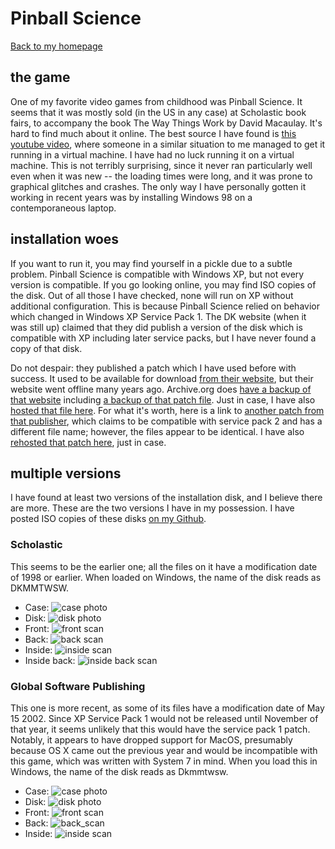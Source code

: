 # Pinball Science

[Back to my homepage](/)

## the game

One of my favorite video games from childhood was Pinball Science. It seems that it was mostly sold (in the US in any case) at Scholastic book fairs, to accompany the book The Way Things Work by David Macaulay. It's hard to find much about it online. The best source I have found is [this youtube video](https://www.youtube.com/watch?v=4VeQDGTrruA), where someone in a similar situation to me managed to get it running in a virtual machine. I have had no luck running it on a virtual machine. This is not terribly surprising, since it never ran particularly well even when it was new -- the loading times were long, and it was prone to graphical glitches and crashes. The only way I have personally gotten it working in recent years was by installing Windows 98 on a contemporaneous laptop.

## installation woes

If you want to run it, you may find yourself in a pickle due to a subtle problem. Pinball Science is compatible with Windows XP, but not every version is compatible. If you go looking online, you may find ISO copies of the disk. Out of all those I have checked, none will run on XP without additional configuration. This is because Pinball Science relied on behavior which changed in Windows XP Service Pack 1. The DK website (when it was still up) claimed that they did publish a version of the disk which is compatible with XP including later service packs, but I have never found a copy of that disk.

Do not despair: they published a patch which I have used before with success. It used to be available for download [from their website](support.selectsoft.com/products/A/LDAMAFAMEJ.htm#Downloads), but their website went offline many years ago. Archive.org does [have a backup of that website](https://web.archive.org/web/20061127031515/support.selectsoft.com/products/A/LDAMAFAMEJ.htm) including [a backup of that patch file](https://web.archive.org/web/20061127031515/http://support.selectsoft.com/download/SP1fix.exe). Just in case, I have also [hosted that file here](SP1fix.exe). For what it's worth, here is a link to [another patch from that publisher](https://web.archive.org/web/20050209013234/http://www.learnatglobal.com/html/xp_sound.html), which claims to be compatible with service pack 2 and has a different file name; however, the files appear to be identical. I have also [rehosted that patch here](SPupdate.exe), just in case.

## multiple versions

I have found at least two versions of the installation disk, and I believe there are more. These are the two versions I have in my possession. I have posted ISO copies of these disks [on my Github](https://github.com/AldenMB/AldenMB.github.io/releases/tag/Pinball_Science).

### Scholastic

This seems to be the earlier one; all the files on it have a modification date of 1998 or earlier. When loaded on Windows, the name of the disk reads as DKMMTWSW.

 - Case: ![case photo](scholastic_case.jpg)
 - Disk: ![disk photo](scholastic_disk.jpg)
 - Front: ![front scan](scholastic_front.png)
 - Back: ![back scan](scholastic_back.png)
 - Inside: ![inside scan](scholastic_inside.png)
 - Inside back: ![inside back scan](scholastic_back_inside.png)

### Global Software Publishing

This one is more recent, as some of its files have a modification date of May 15 2002. Since XP Service Pack 1 would not be released until November of that year, it seems unlikely that this would have the service pack 1 patch. Notably, it appears to have dropped support for MacOS, presumably because OS X came out the previous year and would be incompatible with this game, which was written with System 7 in mind. When you load this in Windows, the name of the disk reads as Dkmmtwsw.


 - Case: ![case photo](global_case.jpg)
 - Disk: ![disk photo](global_disk.jpg)
 - Front: ![front scan](global_front.png)
 - Back: ![back_scan](global_back.png)
 - Inside: ![inside scan](global_inside.png)
